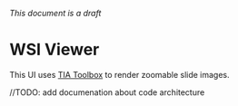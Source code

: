 _This document is a draft_

# WSI Viewer
This UI uses [TIA Toolbox](https://tia-toolbox.readthedocs.io/en/latest/) to render zoomable slide images. 

//TODO: add documenation about code architecture